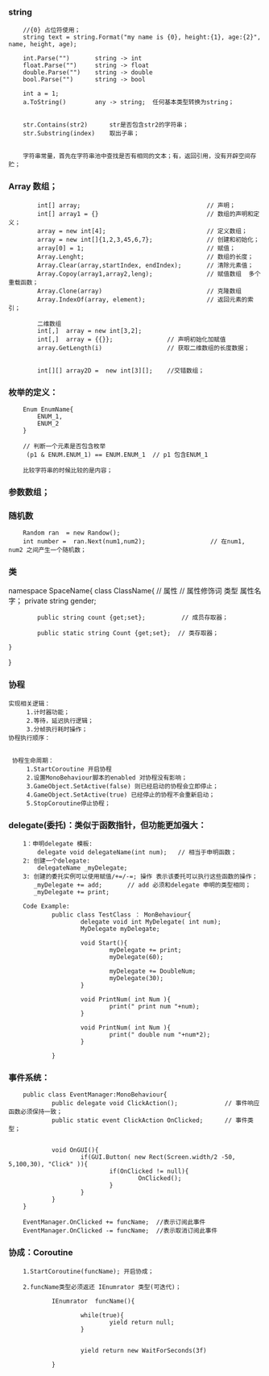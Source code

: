 ### string
        //{0} 占位符使用；
        string text = string.Format("my name is {0}, height:{1}, age:{2}", name, height, age);

        int.Parse("")       string -> int
        float.Parse("")     string -> float
        double.Parse("")    string -> double
        bool.Parse("")      string -> bool

        int a = 1;
        a.ToString()        any -> string;  任何基本类型转换为string；


        str.Contains(str2)      str是否包含str2的字符串；
        str.Substring(index)    取出子串；  


        字符串常量，首先在字符串池中查找是否有相同的文本；有，返回引用，没有开辟空间存贮；


### Array 数组；

            int[] array;                                   // 声明；
            int[] array1 = {}                              // 数组的声明和定义；
            array = new int[4];                            // 定义数组；
            array = new int[]{1,2,3,45,6,7};               // 创建和初始化；
            array[0] = 1;                                  // 赋值；
            Array.Lenght;                                  // 数组的长度；
            Array.Clear(array,startIndex, endIndex);       // 清除元素值；
            Array.Copoy(array1,array2,leng);               // 赋值数组  多个重载函数；
            Array.Clone(array)                             // 克隆数组 
            Array.IndexOf(array, element);                 // 返回元素的索引；

            二维数组
            int[,]  array = new int[3,2];  
            int[,]  array = {{}};               // 声明初始化加赋值    
            array.GetLength(i)                  // 获取二维数组的长度数据；


            int[][] array2D =  new int[3][];    //交错数组；


### 枚举的定义：
        Enum EnumName{
            ENUM_1,
            ENUM_2
        }

        // 判断一个元素是否包含枚举
         (p1 & ENUM.ENUM_1) == ENUM.ENUM_1  // p1 包含ENUM_1

        比较字符串的时候比较的是内容； 


### 参数数组；


### 随机数

        Random ran  = new Randow();
        int number =  ran.Next(num1,num2);                  // 在num1, num2 之间产生一个随机数；

### 类

namespace SpaceName{
    class ClassName{
            // 属性
            // 属性修饰词 类型     属性名字； 
               private  string  gender;

            public string count {get;set};          // 成员存取器；

            public static string Count {get;set};  // 类存取器；
               
    } 
    
}

### 协程
    实现相关逻辑：
         1.计时器功能；
         2.等待，延迟执行逻辑；
         3.分帧执行耗时操作；
    协程执行顺序：
         

     协程生命周期：
         1.StartCoroutine 开启协程
         2.设置MonoBehaviour脚本的enabled 对协程没有影响；
         3.GameObject.SetActive(false) 则已经启动的协程会立即停止；
         4.GameObject.SetActive(true) 已经停止的协程不会重新启动；
         5.StopCoroutine停止协程；


### delegate(委托)：类似于函数指针，但功能更加强大：
        1：申明delegate 模板:
            delegate void delegateName(int num);   // 相当于申明函数；
        2: 创建一个delegate:
            delegateName _myDelegate;
        3: 创建的委托实例可以使用赋值/+=/-=; 操作 表示该委托可以执行这些函数的操作；
           _myDelegate += add;       // add 必须和delegate 申明的类型相同；
           _myDelegate += print;

        Code Example:
                public class TestClass ： MonBehaviour{
                        delegate void int MyDelegate( int num);
                        MyDelegate myDelegate;

                        void Start(){
                                myDelegate += print;
                                myDelegate(60);

                                myDelegate += DoubleNum;
                                myDelegate(30);    
                        }

                        void PrintNum( int Num ){
                                print(" print num "+num);
                        }
                        
                        void PrintNum( int Num ){
                                print(" double num "+num*2);
                        } 

                }

### 事件系统：
        public class EventManager:MonoBehaviour{
                public delegate void ClickAction();             // 事件响应函数必须保持一致；
                public static event ClickAction OnClicked;      // 事件类型；


                void OnGUI(){
                        if(GUI.Button( new Rect(Screen.width/2 -50, 5,100,30), "Click" )){
                                if(OnClicked != null){
                                        OnClicked();
                                }
                        }
                }
        } 

        EventManager.OnClicked += funcName;  //表示订阅此事件
        EventManager.OnClicked -= funcName;  //表示取消订阅此事件
        


### 协成：Coroutine

        1.StartCoroutine(funcName); 开启协成；

        2.funcName类型必须返还 IEnumrator 类型(可迭代)；

                IEnumrator  funcName(){
                        
                        while(true){
                                yield return null;
                        }

                        
                        yield return new WaitForSeconds(3f)

                }
